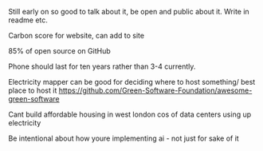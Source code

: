 Still early on so good to talk about it, be open and public about it. Write in readme etc. 

Carbon score for website, can add to site 

85% of open source on GitHub 

Phone should last for ten years rather than 3-4 currently. 

Electricity mapper can be good for deciding where to host something/ best place to host it 
https://github.com/Green-Software-Foundation/awesome-green-software


Cant build affordable housing in west london cos of data centers using up electricity 

Be intentional about how youre implementing ai - not just for sake of it 


